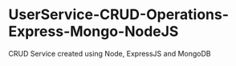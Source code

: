 # UserService-CRUD-Operations-Express-Mongo-NodeJS
CRUD Service created using Node, ExpressJS and MongoDB
